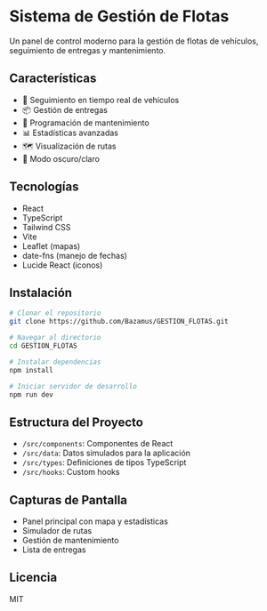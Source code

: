 # Sistema de Gestión de Flotas

Un panel de control moderno para la gestión de flotas de vehículos, seguimiento de entregas y mantenimiento.

## Características

- 🚚 Seguimiento en tiempo real de vehículos
- 📦 Gestión de entregas
- 🔧 Programación de mantenimiento
- 📊 Estadísticas avanzadas
- 🗺️ Visualización de rutas
- 🌙 Modo oscuro/claro

## Tecnologías

- React
- TypeScript
- Tailwind CSS
- Vite
- Leaflet (mapas)
- date-fns (manejo de fechas)
- Lucide React (iconos)

## Instalación

```bash
# Clonar el repositorio
git clone https://github.com/Bazamus/GESTION_FLOTAS.git

# Navegar al directorio
cd GESTION_FLOTAS

# Instalar dependencias
npm install

# Iniciar servidor de desarrollo
npm run dev
```

## Estructura del Proyecto

- `/src/components`: Componentes de React
- `/src/data`: Datos simulados para la aplicación
- `/src/types`: Definiciones de tipos TypeScript
- `/src/hooks`: Custom hooks

## Capturas de Pantalla

- Panel principal con mapa y estadísticas
- Simulador de rutas
- Gestión de mantenimiento
- Lista de entregas

## Licencia

MIT